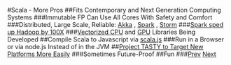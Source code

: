#Scala - More Pros
##Fits Contemporary and Next Generation Computing Systems
###Immutable FP Can Use All Cores With Safety and Comfort
###Distributed, Large Scale, Reliable:  [Akka](http://akka.io) , [Spark](https://spark.apache.org) , [Storm](https://storm.apache.org)
###[Spark sped up Hadoop by 100X](https://spark.apache.org)
###[Vectorized CPU](https://github.com/scalanlp/breeze/wiki/Quickstart)  and  [GPU](https://github.com/dlwh/puck)  Libraries Being Developed
##Compile Scala to Javascript via  [scala.js](http://www.scala-js.org)
###Run in a Browser or via node.js Instead of in the JVM
##[Project TASTY to Target New Platforms More Easily](https://docs.google.com/document/d/1h3KUMxsSSjyze05VecJGQ5H2yh7fNADtIf3chD3_wr0/edit)
###Sometimes Future-Proof
##Fun
###[Prev](CaseClass.md) [Next](Cons.md)
